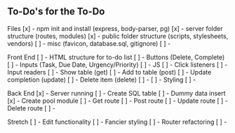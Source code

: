 ## To-Do's for the To-Do

Files
[x] - npm init and install (express, body-parser, pg)
[x] - server folder structure (routes, modules)
[x] - public folder structure (scripts, stylesheets, vendors)
[ ] - misc (favicon, database.sql, gitignore)
[ ] - 

Front End
[ ] - HTML structure for to-do list
    [ ] - Buttons (Delete, Complete)
    [ ] - Inputs (Task, Due Date, Urgency/Priority)
[ ] - JS
    [ ] - Click listeners 
    [ ] - Input readers
    [ ] - Show table (get)
    [ ] - Add to table (post)
    [ ] - Update completion (update)
    [ ] - Delete item (delete)
    [ ] - 
[ ] - Styling
[ ] - 

Back End
[x] - Server running
[ ] - Create SQL table
    [ ] - Dummy data insert
[x] - Create pool module
[ ] - Get route
[ ] - Post route
[ ] - Update route
[ ] - Delete route
[ ] - 

Stretch
[ ] - Edit functionality
[ ] - Fancier styling
[ ] - Router refactoring
[ ] - 
